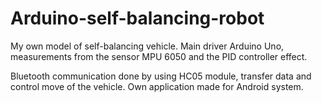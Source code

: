 # Arduino-self-balancing-robot

My own model of self-balancing vehicle. Main driver Arduino Uno, measurements from the sensor MPU 6050 and the PID controller effect.

Bluetooth communication done by using HC05 module, transfer data and control move of the vehicle. 
Own application made for Android system.
